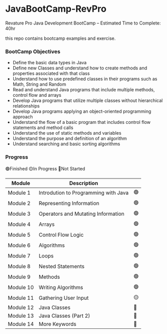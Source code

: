 # JavaBootCamp-RevPro
Revature Pro Java Development BootCamp – Estimated Time to Complete: 40hr

this repo contains bootcamp examples and exercise.

### BootCamp Objectives
- Define the basic data types in Java
-	Define new Classes and understand how to create methods and properties associated with that class
- Understand how to use predefined classes in their programs such as Math, String and Random
- Read and understand Java programs that include multiple methods, control flow and arrays  
- Develop Java programs that utilize multiple classes without hierarchical relationships
- Develop Java programs applying an object-oriented programming approach  
- Understand the flow of a basic program that includes control flow statements and method calls
- Understand the use of static methods and variables  
- Understand the purpose and definition of an algorithm
- Understand searching and basic sorting algorithms

### Progress

🟢Finished    🟡In Progress   🔴Not Started            

| Module    | Description                           |    |
|---        |---                                    |--- |
| Module 1  | Introdution to Programming with Java  | 🟢|
| Module 2  | Representing Information              | 🟢|
| Module 3  | Operators and Mutating Information    | 🟢|
| Module 4  | Arrays                                | 🟢|
| Module 5  | Control Flow Logic                    | 🟢|
| Module 6  | Algorithms                            | 🟢|
| Module 7  | Loops                                 | 🟢|
| Module 8  | Nested Statements                     | 🟢|
| Module 9  | Methods                               | 🟢|
| Module 10 | Writing Algorithms                    | 🟢|
| Module 11 | Gathering User Input                  | 🟡|
| Module 12 | Java Classes                          | 🔴|
| Module 13 | Java Classes (Part 2)                 | 🔴|
| Module 14 | More Keywords                         | 🔴|
